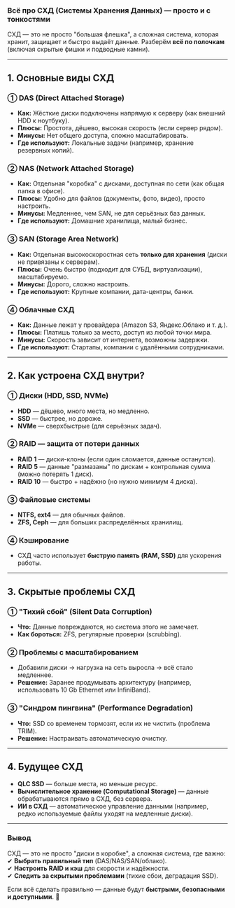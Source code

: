 ### **Всё про СХД (Системы Хранения Данных) — просто и с тонкостями**  

СХД — это не просто "большая флешка", а сложная система, которая хранит, защищает и быстро выдаёт данные. Разберём **всё по полочкам** (включая скрытые фишки и подводные камни).  

---  

## **1. Основные виды СХД**  

### **① DAS (Direct Attached Storage)**  
- **Как:** Жёсткие диски подключены напрямую к серверу (как внешний HDD к ноутбуку).  
- **Плюсы:** Простота, дёшево, высокая скорость (если сервер рядом).  
- **Минусы:** Нет общего доступа, сложно масштабировать.  
- **Где используют:** Локальные задачи (например, хранение резервных копий).  

### **② NAS (Network Attached Storage)**  
- **Как:** Отдельная "коробка" с дисками, доступная по сети (как общая папка в офисе).  
- **Плюсы:** Удобно для файлов (документы, фото, видео), просто настроить.  
- **Минусы:** Медленнее, чем SAN, не для серьёзных баз данных.  
- **Где используют:** Домашние хранилища, малый бизнес.  

### **③ SAN (Storage Area Network)**  
- **Как:** Отдельная высокоскоростная сеть **только для хранения** (диски не привязаны к серверам).  
- **Плюсы:** Очень быстро (подходит для СУБД, виртуализации), масштабируемо.  
- **Минусы:** Дорого, сложно настроить.  
- **Где используют:** Крупные компании, дата-центры, банки.  

### **④ Облачные СХД**  
- **Как:** Данные лежат у провайдера (Amazon S3, Яндекс.Облако и т. д.).  
- **Плюсы:** Платишь только за место, доступ из любой точки мира.  
- **Минусы:** Скорость зависит от интернета, возможны задержки.  
- **Где используют:** Стартапы, компании с удалёнными сотрудниками.  

---  

## **2. Как устроена СХД внутри?**  

### **① Диски (HDD, SSD, NVMe)**  
- **HDD** — дёшево, много места, но медленно.  
- **SSD** — быстрее, но дороже.  
- **NVMe** — сверхбыстрые (для серьёзных задач).  

### **② RAID — защита от потери данных**  
- **RAID 1** — диски-клоны (если один сломается, данные останутся).  
- **RAID 5** — данные "размазаны" по дискам + контрольная сумма (можно потерять 1 диск).  
- **RAID 10** — быстро + надёжно (но нужно минимум 4 диска).  

### **③ Файловые системы**  
- **NTFS, ext4** — для обычных файлов.  
- **ZFS, Ceph** — для больших распределённых хранилищ.  

### **④ Кэширование**  
- СХД часто использует **быструю память (RAM, SSD)** для ускорения работы.  

---  

## **3. Скрытые проблемы СХД**  

### **① "Тихий сбой" (Silent Data Corruption)**  
- **Что:** Данные повреждаются, но система этого не замечает.  
- **Как бороться:** ZFS, регулярные проверки (scrubbing).  

### **② Проблемы с масштабированием**  
- Добавили диски → нагрузка на сеть выросла → всё стало медленнее.  
- **Решение:** Заранее продумывать архитектуру (например, использовать 10 Gb Ethernet или InfiniBand).  

### **③ "Синдром пингвина" (Performance Degradation)**  
- **Что:** SSD со временем тормозят, если их не чистить (проблема TRIM).  
- **Решение:** Настраивать автоматическую очистку.  

---  

## **4. Будущее СХД**  
- **QLC SSD** — больше места, но меньше ресурс.  
- **Вычислительное хранение (Computational Storage)** — данные обрабатываются прямо в СХД, без сервера.  
- **ИИ в СХД** — автоматическое управление данными (например, редко используемые файлы уходят на медленные диски).  

---  

### **Вывод**  
СХД — это не просто "диски в коробке", а сложная система, где важно:  
✔ **Выбрать правильный тип** (DAS/NAS/SAN/облако).  
✔ **Настроить RAID и кэш** для скорости и надёжности.  
✔ **Следить за скрытыми проблемами** (тихие сбои, деградация SSD).  

Если всё сделать правильно — данные будут **быстрыми, безопасными и доступными**. 🚀